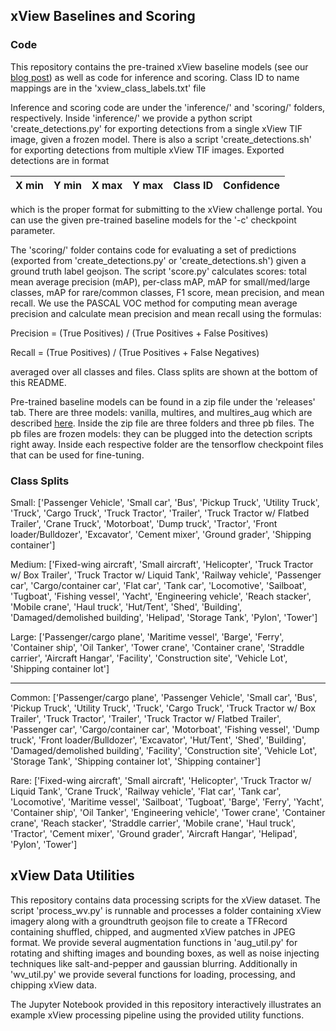 ## xView Baselines and Scoring

### Code

This repository contains the pre-trained xView baseline models (see our [blog post](https://medium.com/@dariusl/object-detection-baselines-in-overhead-imagery-with-diux-xview-c39b1852f24f)) as well as code for inference and scoring.  Class ID to name mappings are in the 'xview_class_labels.txt' file

Inference and scoring code are under the 'inference/' and 'scoring/' folders, respectively.  Inside 'inference/' we provide a python script 'create_detections.py' for exporting detections from a single xView TIF image, given a frozen model.  There is also a script 'create_detections.sh' for exporting detections from multiple xView TIF images.  Exported detections are in format


|X min|Y min|X max|Y max|Class ID|Confidence|
|---|---|---|---|---|---|


which is the proper format for submitting to the xView challenge portal.  You can use the given pre-trained baseline models for the '-c' checkpoint parameter.  

The 'scoring/' folder contains code for evaluating a set of predictions (exported from 'create_detections.py' or 'create_detections.sh') given a ground truth label geojson.  The script 'score.py' calculates scores: total mean average precision (mAP), per-class mAP, mAP for small/med/large classes, mAP for rare/common classes, F1 score, mean precision, and mean recall. We use the PASCAL VOC method for computing mean average precision and calculate mean precision and mean recall using the formulas:

Precision = (True Positives) / (True Positives + False Positives)

Recall = (True Positives) / (True Positives + False Negatives)

averaged over all classes and files. Class splits are shown at the bottom of this README.

Pre-trained baseline models can be found in a zip file under the 'releases' tab.  There are three models: vanilla, multires, and multires_aug which are described [here](https://medium.com/@dariusl/object-detection-baselines-in-overhead-imagery-with-diux-xview-c39b1852f24f).  Inside the zip file are three folders and three pb files.  The pb files are frozen models: they can be plugged into the detection scripts right away.  Inside each respective folder are the tensorflow checkpoint files that can be used for fine-tuning.  


### Class Splits

Small:
['Passenger Vehicle', 'Small car', 'Bus', 'Pickup Truck', 'Utility Truck', 'Truck', 'Cargo Truck', 'Truck Tractor', 'Trailer', 'Truck Tractor w/ Flatbed Trailer', 'Crane Truck', 'Motorboat', 'Dump truck', 'Tractor', 'Front loader/Bulldozer', 'Excavator', 'Cement mixer', 'Ground grader', 'Shipping container']

Medium:
['Fixed-wing aircraft', 'Small aircraft', 'Helicopter', 'Truck Tractor w/ Box Trailer', 'Truck Tractor w/ Liquid Tank', 'Railway vehicle', 'Passenger car', 'Cargo/container car', 'Flat car', 'Tank car', 'Locomotive', 'Sailboat', 'Tugboat', 'Fishing vessel', 'Yacht', 'Engineering vehicle', 'Reach stacker', 'Mobile crane', 'Haul truck', 'Hut/Tent', 'Shed', 'Building', 'Damaged/demolished building', 'Helipad', 'Storage Tank', 'Pylon', 'Tower']


Large:
['Passenger/cargo plane', 'Maritime vessel', 'Barge', 'Ferry', 'Container ship', 'Oil Tanker', 'Tower crane', 'Container crane', 'Straddle carrier', 'Aircraft Hangar', 'Facility', 'Construction site', 'Vehicle Lot', 'Shipping container lot']

---

Common:
['Passenger/cargo plane', 'Passenger Vehicle', 'Small car', 'Bus', 'Pickup Truck', 'Utility Truck', 'Truck', 'Cargo Truck', 'Truck Tractor w/ Box Trailer', 'Truck Tractor', 'Trailer', 'Truck Tractor w/ Flatbed Trailer', 'Passenger car', 'Cargo/container car', 'Motorboat', 'Fishing vessel', 'Dump truck', 'Front loader/Bulldozer', 'Excavator', 'Hut/Tent', 'Shed', 'Building', 'Damaged/demolished building', 'Facility', 'Construction site', 'Vehicle Lot', 'Storage Tank', 'Shipping container lot', 'Shipping container']

Rare:
['Fixed-wing aircraft', 'Small aircraft', 'Helicopter', 'Truck Tractor w/ Liquid Tank', 'Crane Truck', 'Railway vehicle', 'Flat car', 'Tank car', 'Locomotive', 'Maritime vessel', 'Sailboat', 'Tugboat', 'Barge', 'Ferry', 'Yacht', 'Container ship', 'Oil Tanker', 'Engineering vehicle', 'Tower crane', 'Container crane', 'Reach stacker', 'Straddle carrier', 'Mobile crane', 'Haul truck', 'Tractor', 'Cement mixer', 'Ground grader', 'Aircraft Hangar', 'Helipad', 'Pylon', 'Tower']


## xView Data Utilities

This repository contains data processing scripts for the xView dataset.  The script 'process_wv.py' is runnable and processes a folder containing xView imagery along with a groundtruth geojson file to create a TFRecord containing shuffled, chipped, and augmented xView patches in JPEG format.  We provide several augmentation functions in 'aug_util.py' for rotating and shifting images and bounding boxes, as well as noise injecting techniques like salt-and-pepper and gaussian blurring.  Additionally in 'wv_util.py' we provide several functions for loading, processing, and chipping xView data.

The Jupyter Notebook provided in this repository interactively illustrates an example xView processing pipeline using the provided utility functions.

